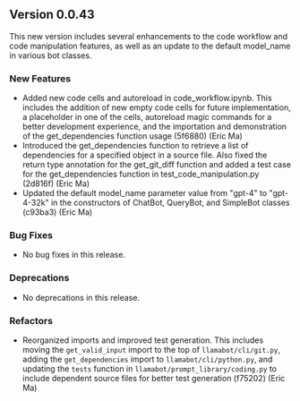 ## Version 0.0.43

This new version includes several enhancements to the code workflow and code manipulation features, as well as an update to the default model_name in various bot classes.

### New Features

- Added new code cells and autoreload in code_workflow.ipynb. This includes the addition of new empty code cells for future implementation, a placeholder in one of the cells, autoreload magic commands for a better development experience, and the importation and demonstration of the get_dependencies function usage (5f6880) (Eric Ma)
- Introduced the get_dependencies function to retrieve a list of dependencies for a specified object in a source file. Also fixed the return type annotation for the get_git_diff function and added a test case for the get_dependencies function in test_code_manipulation.py (2d816f) (Eric Ma)
- Updated the default model_name parameter value from "gpt-4" to "gpt-4-32k" in the constructors of ChatBot, QueryBot, and SimpleBot classes (c93ba3) (Eric Ma)

### Bug Fixes

- No bug fixes in this release.

### Deprecations

- No deprecations in this release.

### Refactors

- Reorganized imports and improved test generation. This includes moving the `get_valid_input` import to the top of `llamabot/cli/git.py`, adding the `get_dependencies` import to `llamabot/cli/python.py`, and updating the `tests` function in `llamabot/prompt_library/coding.py` to include dependent source files for better test generation (f75202) (Eric Ma)

